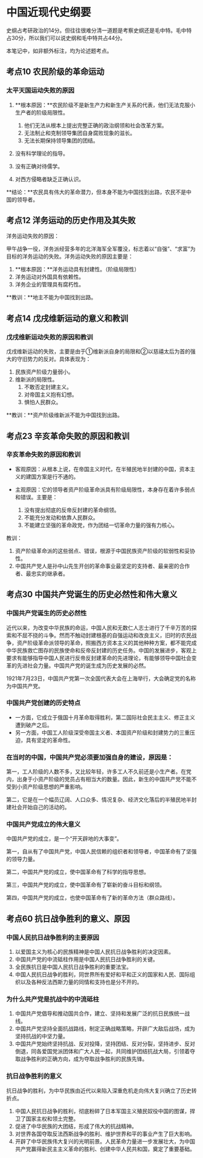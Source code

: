 # 中国近现代史纲要

史纲占考研政治的14分。但往往很难分清一道题是考察史纲还是毛中特。毛中特占30分，所以我们可以说史纲和毛中特共占44分。

本笔记中，如非额外标注，均为论述题考点。

## 考点10 农民阶级的革命运动

### 太平天国运动失败的原因

1. **根本原因：**农民阶级不是新生产力和新生产关系的代表，他们无法克服小生产者的阶级局限性。
   1. 他们无法从根本上提出完整正确的政治纲领和社会改革方案。
   2. 无法制止和克制领导集团自身腐败现象的滋长。
   3. 无法长期保持领导集团的团结。

2. 没有科学理论的指导。
3. 没有正确对待儒学。
4. 对西方侵略者缺乏正确认识。

**结论：**农民具有伟大的革命潜力，但本身不能为中国找到出路，农民不是中国的领导者。

## 考点12 洋务运动的历史作用及其失败

洋务运动失败的原因：

甲午战争一役，洋务派经营多年的北洋海军全军覆没，标志着以“自强”、“求富”为目标的洋务运动的失败。洋务运动失败的原因主要是：

1. **根本原因：**洋务运动具有封建性。（阶级局限性）
2. 洋务运动对外国具有依赖性。
3. 洋务企业的管理具有腐朽性。

**教训：**地主不能为中国找到出路。

## 考点14 戊戌维新运动的意义和教训

### 戊戌维新运动失败的原因和教训

戊戌维新运动的失败，主要是由于①维新派自身的局限和②以慈禧太后为首的强大的守旧势力的反对。具体表现为：

1. 民族资产阶级力量弱小。
2. 维新派的局限性。
   1. 不敢否定封建主义。
   2. 对帝国主义抱有幻想。
   3. 惧怕人民群众。

**教训：**资产阶级维新派不能为中国找到出路。

## 考点23 辛亥革命失败的原因和教训

### 辛亥革命失败的原因和教训

- 客观原因：从根本上说，在帝国主义时代，在半殖民地半封建的中国，资本主义的建国方案是行不通的。

- 主观原因：它的领导者资产阶级革命派具有阶级局限性，本身存在着许多弱点和错误。主要是：
  1. 没有提出彻底的反帝反封建的革命纲领。
  2. 不能充分发动和依靠人民群众。
  3. 不能建立坚强的革命政党，作为团结一切革命力量的强有力核心。

教训：

1. 资产阶级革命派的这些弱点、错误，根源于中国民族资产阶级的软弱性和妥协性。
2. 中国共产党人是孙中山先生开创的革命事业最坚定的支持者、最亲密的合作者、最忠实的继承者。

## 考点30 中国共产党诞生的历史必然性和伟大意义

### 中国共产党诞生的历史必然性

近代以来，为改变中华民族的命运，中国人民和无数仁人志士进行了千辛万苦的探索和不屈不挠的斗争。然而不触动封建根基的自强运动和改良主义，旧时的农民战争，资产阶级革命派领导的革命，照搬西方资本主义的其他种种方案，都不能完成中华民族救亡图存的民族使命和反帝反封建的历史任务。中国的发展进步，客观上要求有能够指导中国人民进行反帝反封建革命的先进理论，有能够领导中国社会变革的先进社会力量。中国共产党的诞生成为历史发展的必然。

1921年7月23日，中国共产党第一次全国代表大会在上海举行，大会确定党的名称为中国共产党。

### 中国共产党创建的历史特点

- 一方面，它成立于俄国十月革命取得胜利，第二国际社会民主主义、修正主义遭到破产之后。
- 另一方面，中国工人阶级深受帝国主义者、本国资产阶级和封建势力的三重压迫，具有坚定的革命性。

### 在当时的中国，中国共产党必须要加强自身的建设，原因是：

第一，工人阶级的人数不多，又比较年轻，许多工人不久前还是小生产者。在党内，出身于小资产阶级的党员占有相当大的数量。因此，新生的中国共产党不能不受到小资产阶级思想的严重影响。

第二，它是在一个幅员辽阔、人口众多、情况复杂、经济文化落后的半殖民地半封建社会开始自己的活动的。

### 中国共产党成立的伟大意义

中国共产党的成立，是一个“开天辟地的大事变”。

第一，自从有了中国共产党，中国人民信赖的组织者和领导者，中国革命有了坚强的领导力量。

第二，中国共产党的成立，使中国革命有了科学的指导思想。

第三，中国共产党的成立，使中国革命有了崭新的奋斗目标和纲领。

第四，中国共产党的成立，也使中国革命有了新的革命方法（群众路线）。

## 考点60 抗日战争胜利的意义、原因

### 中国人民抗日战争胜利的主要原因

1. 以爱国主义为核心的民族精神是中国人民抗日战争胜利的决定因素。
2. 中国共产党的中流砥柱作用是中国人民抗日战争胜利的关键。
3. 全民族抗日是中国人民抗日战争胜利的重要法宝。
4. 中国人民抗日战争的胜利，同世界所有爱好和平和正义的国家和人民、国际组织以及各种反法西斯力量的同情和支持也是分不开的。

### 为什么共产党是抗战中的中流砥柱

1. 中国共产党倡导和推动国共合作，建立、坚持和发展广泛的抗日民族统一战线。
2. 中国共产党坚持全面抗战路线，制定正确战略策略，开辟广大敌后战场，成为坚持抗战的中坚力量。
3. 中国共产党始终坚持抗战、反对投降，坚持团结、反对分裂，坚持进步、反对倒退，同各爱国党派团体和广大人民一起，共同维护团结抗战大局，引领着夺取战争胜利的正确方向，成为夺取战争胜利的民族先锋。

### 抗日战争胜利的意义

抗日战争的胜利，为中华民族由近代以来陷入深重危机走向伟大复兴确立了历史转折点。

1. 中国人民抗日战争的胜利，彻底粉碎了日本军国主义殖民奴役中国的图谋，捍卫了国家主权和领土完整。
2. 促进了中华民族的大团结，形成了伟大的抗战精神。
3. 对世界各国夺取反法西斯战争的胜利、维护世界和平的事业产生了巨大影响。
4. 开辟了中华民族伟大复兴的光明前景。人民革命力量进一步发展壮大，为中国共产党赢得新民主主义革命的胜利、创建中华人民共和国，奠定了重要基础。

